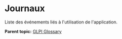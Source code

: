 Journaux
========

Liste des événements liés à l'utilisation de l'application.

**Parent topic:** [GLPI Glossary](../../glpi/glossary.html)
